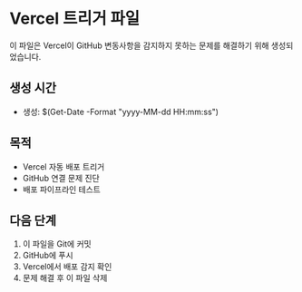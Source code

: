 # Vercel 트리거 파일

이 파일은 Vercel이 GitHub 변동사항을 감지하지 못하는 문제를 해결하기 위해 생성되었습니다.

## 생성 시간
- 생성: $(Get-Date -Format "yyyy-MM-dd HH:mm:ss")

## 목적
- Vercel 자동 배포 트리거
- GitHub 연결 문제 진단
- 배포 파이프라인 테스트

## 다음 단계
1. 이 파일을 Git에 커밋
2. GitHub에 푸시
3. Vercel에서 배포 감지 확인
4. 문제 해결 후 이 파일 삭제

